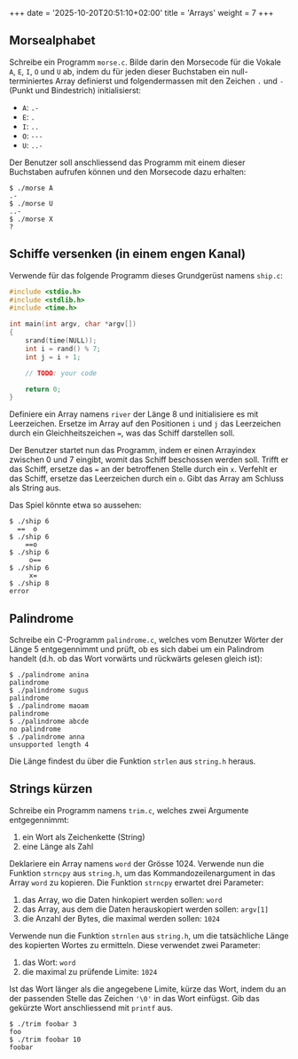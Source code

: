 +++
date = '2025-10-20T20:51:10+02:00'
title = 'Arrays'
weight = 7
+++

## Morsealphabet

Schreibe ein Programm `morse.c`. Bilde darin den Morsecode für die Vokale `A`, `E`, `I`, `O` und `U` ab, indem du für jeden dieser Buchstaben ein null-terminiertes Array definierst und folgendermassen mit den Zeichen `.` und `-` (Punkt und Bindestrich) initialisierst:

- `A`: `.-`
- `E`: `.`
- `I`: `..`
- `O`: `---`
- `U`: `..-`

Der Benutzer soll anschliessend das Programm mit einem dieser Buchstaben aufrufen können und den Morsecode dazu erhalten:

```plain
$ ./morse A
.-
$ ./morse U
..-
$ ./morse X
?
```

## Schiffe versenken (in einem engen Kanal)

Verwende für das folgende Programm dieses Grundgerüst namens `ship.c`:

```c
#include <stdio.h>
#include <stdlib.h>
#include <time.h>

int main(int argv, char *argv[])
{
    srand(time(NULL));
    int i = rand() % 7;
    int j = i + 1;

    // TODO: your code

    return 0;
}
```

Definiere ein Array namens `river` der Länge 8 und initialisiere es mit Leerzeichen. Ersetze im Array auf den Positionen `i` und `j` das Leerzeichen durch ein Gleichheitszeichen `=`, was das Schiff darstellen soll.

Der Benutzer startet nun das Programm, indem er einen Arrayindex zwischen 0 und 7 eingibt, womit das Schiff beschossen werden soll. Trifft er das Schiff, ersetze das `=` an der betroffenen Stelle durch ein `x`. Verfehlt er das Schiff, ersetze das Leerzeichen durch ein `o`. Gibt das Array am Schluss als String aus.

Das Spiel könnte etwa so aussehen:

```plain
$ ./ship 6
  ==  o
$ ./ship 6
    ==o 
$ ./ship 6
     o==
$ ./ship 6
     x= 
$ ./ship 8
error
```

## Palindrome

Schreibe ein C-Programm `palindrome.c`, welches vom Benutzer Wörter der Länge 5 entgegennimmt und prüft, ob es sich dabei um ein Palindrom handelt (d.h. ob das Wort vorwärts und rückwärts gelesen gleich ist):

```plain
$ ./palindrome anina
palindrome
$ ./palindrome sugus
palindrome
$ ./palindrome maoam
palindrome
$ ./palindrome abcde
no palindrome
$ ./palindrome anna
unsupported length 4
```

Die Länge findest du über die Funktion `strlen` aus `string.h` heraus.

## Strings kürzen

Schreibe ein Programm namens `trim.c`, welches zwei Argumente entgegennimmt:

1. ein Wort als Zeichenkette (String)
2. eine Länge als Zahl

Deklariere ein Array namens `word` der Grösse 1024. Verwende nun die Funktion `strncpy` aus `string.h`, um das Kommandozeilenargument in das Array `word` zu kopieren. Die Funktion `strncpy` erwartet drei Parameter:

1. das Array, wo die Daten hinkopiert werden sollen: `word`
2. das Array, aus dem die Daten herauskopiert werden sollen: `argv[1]`
3. die Anzahl der Bytes, die maximal werden sollen: `1024`

Verwende nun die Funktion `strnlen` aus `string.h`, um die tatsächliche Länge des kopierten Wortes zu ermitteln. Diese verwendet zwei Parameter:

1. das Wort: `word`
2. die maximal zu prüfende Limite: `1024`

Ist das Wort länger als die angegebene Limite, kürze das Wort, indem du an der passenden Stelle das Zeichen `'\0'` in das Wort einfügst. Gib das gekürzte Wort anschliessend mit `printf` aus.

```plain
$ ./trim foobar 3
foo
$ ./trim foobar 10
foobar
```